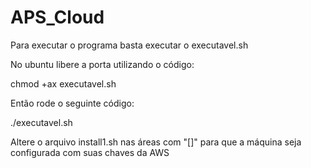 # APS_Cloud

Para executar o programa basta executar o executavel.sh

No ubuntu libere a porta utilizando o código:

chmod +ax executavel.sh

Então rode o seguinte código:

./executavel.sh


Altere o arquivo install1.sh nas áreas com "[]" para que a máquina seja configurada com suas chaves da AWS